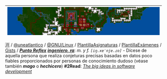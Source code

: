 |![](/imagenes/2Monitors/ultima_vi_desktop_background_wallpaper_5760x1080_by_mecandes_d87e0fg.png)|
|-:|
[🈷️](github-metrics.md) / [@uneatlantico](/UNEATLANTICO/README.md) / [@GNU/Linux](elementaryOS.md) / [PlantillaAsignaturas](https://github.com/mmasias/repoPlantillaAsignatura) / [PlantillaExámenes](https://github.com/mmasias/repoPlantillaExamen) / [Gists](https://gist.github.com/mmasias) / [***Punto Reflex***](https://github.com/puntoReflex)
***[ingeniero, ra](temasVarios/ingeniero.md)***: *m. y f. `[iŋ.xeˈnje.ɾo]`* - Dícese de aquella persona que realiza conjeturas precisas basadas en datos poco fiables proporcionados por personas de conocimiento dudoso (véase también ***mago*** o ***hechicero***)
**#2Read**: [*The big ideas in software development*](https://www.softdevbigideas.com/the-big-ideas-in-software-development.html)